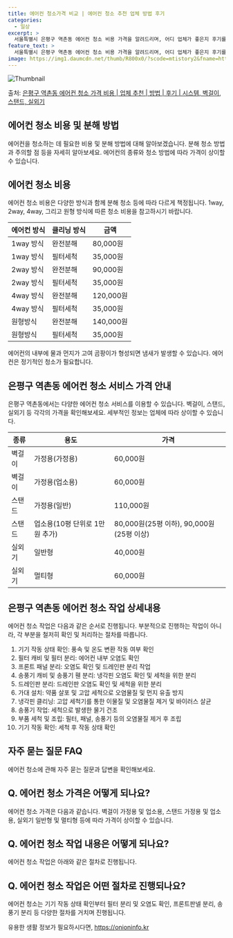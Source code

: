 ```yaml
---
title: 에어컨 청소가격 비교 | 에어컨 청소 추천 업체 방법 후기
categories:
  - 일상
excerpt: >
  서울특별시 은평구 역촌동 에어컨 청소 비용 가격을 알려드리며, 어디 업체가 좋은지 후기를 통해 알아보겠습니다. 현재 글에서는 시스템, 벽걸이, 스탠드, 실외기 각각에 대해 청소 비용이 나와 있으니 참고하시면 되겠습니다. 에어컨 분해 청소 방법 보기 👈 클릭셀프 에어컨 청소 방법 보기👈 클릭은평구 역촌동 에어컨 청소 비용시스템에어컨 방식클리닝방식금액1way 방식에어컨 완전분해80,000원1way 방식에어컨 필터세척35,000원2way 방식에어컨 완전분해90,000원2way 방식에어컨 필터세척35,000원4way 방식에어컨 완전분해120,000원4way 방식에어컨 필터세척35,000원원형방식에어컨 완전분해140,000원원형방식에어컨 필터세척35,000원에어컨 청소 견적 샘플 보기 👈 클릭에어컨 냄새의 원인에..
feature_text: >
  서울특별시 은평구 역촌동 에어컨 청소 비용 가격을 알려드리며, 어디 업체가 좋은지 후기를 통해 알아보겠습니다. 현재 글에서는 시스템, 벽걸이, 스탠드, 실외기 각각에 대해 청소 비용이 나와 있으니 참고하시면 되겠습니다. 에어컨 분해 청소 방법 보기 👈 클릭셀프 에어컨 청소 방법 보기👈 클릭은평구 역촌동 에어컨 청소 비용시스템에어컨 방식클리닝방식금액1way 방식에어컨 완전분해80,000원1way 방식에어컨 필터세척35,000원2way 방식에어컨 완전분해90,000원2way 방식에어컨 필터세척35,000원4way 방식에어컨 완전분해120,000원4way 방식에어컨 필터세척35,000원원형방식에어컨 완전분해140,000원원형방식에어컨 필터세척35,000원에어컨 청소 견적 샘플 보기 👈 클릭에어컨 냄새의 원인에..
image: https://img1.daumcdn.net/thumb/R800x0/?scode=mtistory2&fname=https%3A%2F%2Fblog.kakaocdn.net%2Fdn%2FbmdF3O%2FbtsHurPacLY%2FK2nnSefc0tgp7hqHOtzZFk%2Fimg.webp
---
```


![Thumbnail](https://img1.daumcdn.net/thumb/R800x0/?scode=mtistory2&fname=https%3A%2F%2Fblog.kakaocdn.net%2Fdn%2FbmdF3O%2FbtsHurPacLY%2FK2nnSefc0tgp7hqHOtzZFk%2Fimg.webp)

<p>출처: <a href="https://onioninfo.kr/entry/%EC%9D%80%ED%8F%89%EA%B5%AC-%EC%97%AD%EC%B4%8C%EB%8F%99-%EC%97%90%EC%96%B4%EC%BB%A8-%EC%B2%AD%EC%86%8C-%EA%B0%80%EA%B2%A9-%EB%B9%84%EC%9A%A9-%EC%97%85%EC%B2%B4-%EC%B6%94%EC%B2%9C-%EB%B0%A9%EB%B2%95-%ED%9B%84%EA%B8%B0-%EC%8B%9C%EC%8A%A4%ED%85%9C-%EB%B2%BD%EA%B1%B8%EC%9D%B4-%EC%8A%A4%ED%83%A0%EB%93%9C-%EC%8B%A4%EC%99%B8%EA%B8%B0" rel="dofollow">은평구 역촌동 에어컨 청소 가격 비용 | 업체 추천 | 방법 | 후기 | 시스템, 벽걸이, 스탠드, 실외기</a> </p>

## 에어컨 청소 비용 및 분해 방법

에어컨을 청소하는 데 필요한 비용 및 분해 방법에 대해 알아보겠습니다. 분해 청소 방법과 주의할 점 등을 자세히 알아보세요. 에어컨의 종류와
청소 방법에 따라 가격이 상이할 수 있습니다.

## 에어컨 청소 비용

에어컨 청소 비용은 다양한 방식과 함께 분해 청소 등에 따라 다르게 책정됩니다. 1way, 2way, 4way, 그리고 원형 방식에 따른
청소 비용을 참고하시기 바랍니다.

**에어컨 방식** | **클리닝 방식** | **금액**  
---|---|---  
1way 방식 | 완전분해 | 80,000원  
1way 방식 | 필터세척 | 35,000원  
2way 방식 | 완전분해 | 90,000원  
2way 방식 | 필터세척 | 35,000원  
4way 방식 | 완전분해 | 120,000원  
4way 방식 | 필터세척 | 35,000원  
원형방식 | 완전분해 | 140,000원  
원형방식 | 필터세척 | 35,000원  
  
에어컨의 내부에 물과 먼지가 고여 곰팡이가 형성되면 냄새가 발생할 수 있습니다. 에어컨은 정기적인 청소가 필요합니다.

## 은평구 역촌동 에어컨 청소 서비스 가격 안내

은평구 역촌동에서는 다양한 에어컨 청소 서비스를 이용할 수 있습니다. 벽걸이, 스탠드, 실외기 등 각각의 가격을 확인해보세요. 세부적인
정보는 업체에 따라 상이할 수 있습니다.

**종류** | **용도** | **가격**  
---|---|---  
벽걸이 | 가정용(가정용) | 60,000원  
벽걸이 | 가정용(업소용) | 60,000원  
스탠드 | 가정용(일반) | 110,000원  
스탠드 | 업소용(10평 단위로 1만원 추가) | 80,000원(25평 이하), 90,000원(25평 이상)  
실외기 | 일반형 | 40,000원  
실외기 | 멀티형 | 60,000원  
  
## 은평구 역촌동 에어컨 청소 작업 상세내용

에어컨 청소 작업은 다음과 같은 순서로 진행됩니다. 부분적으로 진행하는 작업이 아니라, 각 부분을 철저히 확인 및 처리하는 절차를 따릅니다.

  1. 기기 작동 상태 확인: 풍속 및 온도 변환 작동 여부 확인
  2. 필터 캐비 및 필터 분리: 에어컨 내부 오염도 확인
  3. 프론트 패널 분리: 오염도 확인 및 드레인판 분리 작업
  4. 송풍기 캐비 및 송풍기 휀 분리: 냉각핀 오염도 확인 및 세척을 위한 분리
  5. 드레인판 분리: 드레인판 오염도 확인 및 세척을 위한 분리
  6. 가대 설치: 약품 살포 및 고압 세척으로 오염물질 및 먼지 유출 방지
  7. 냉각핀 클리닝: 고압 세척기를 통한 이물질 및 오염물질 제거 및 바이러스 살균
  8. 송풍기 작업: 세척으로 발생한 물기 건조
  9. 부품 세척 및 조립: 필터, 패널, 송풍기 등의 오염물질 제거 후 조립
  10. 기기 작동 확인: 세척 후 작동 상태 확인

## 자주 묻는 질문 FAQ

에어컨 청소에 관해 자주 묻는 질문과 답변을 확인해보세요.

## Q. 에어컨 청소 가격은 어떻게 되나요?

에어컨 청소 가격은 다음과 같습니다. 벽걸이 가정용 및 업소용, 스탠드 가정용 및 업소용, 실외기 일반형 및 멀티형 등에 따라 가격이 상이할
수 있습니다.

## Q. 에어컨 청소 작업 내용은 어떻게 되나요?

에어컨 청소 작업은 아래와 같은 절차로 진행됩니다.

## Q. 에어컨 청소 작업은 어떤 절차로 진행되나요?

에어컨 청소는 기기 작동 상태 확인부터 필터 분리 및 오염도 확인, 프론트판넬 분리, 송풍기 분리 등 다양한 절차를 거치며 진행됩니다.

 

유용한 생활 정보가 필요하시다면, <a href="https://onioninfo.kr" rel="dofollow">https://onioninfo.kr</a>


